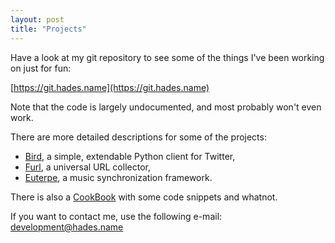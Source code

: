 ```yaml
---
layout: post
title: "Projects"
---
```

Have a look at my git repository to see some of the things I've been working on
just for fun:

[https://git.hades.name](https://git.hades.name)

Note that the code is largely undocumented, and most probably won't even work.

There are more detailed descriptions for some of the projects:

 * [Bird](/bird/), a simple, extendable Python client for Twitter,
 * [Furl](/furl/), a universal URL collector,
 * [Euterpe](/euterpe/), a music synchronization framework.

There is also a [CookBook](/cookbook/) with some code snippets and whatnot.

If you want to contact me, use the following e-mail: development@hades.name
